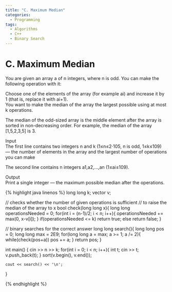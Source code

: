 ```yaml
---
title: "C. Maximum Median"
categories:
  - Programming
tags:
  - Algorithms
  - C++
  - Binary Search
---
```

# C. Maximum Median

You are given an array a of n integers, where n is odd. You can make the following operation with it:  

Choose one of the elements of the array (for example ai) and increase it by 1 (that is, replace it with ai+1).  
You want to make the median of the array the largest possible using at most k operations.  

The median of the odd-sized array is the middle element after the array is sorted in non-decreasing order. For example, the median of the array [1,5,2,3,5] is 3.  

Input  
The first line contains two integers n and k (1≤n≤2⋅105, n is odd, 1≤k≤109) — the number of elements in the array and the largest number of operations you can make  

The second line contains n integers a1,a2,…,an (1≤ai≤109).  

Output  
Print a single integer — the maximum possible median after the operations.  

{% highlight java linenos %}
long long k;
vector<long long> v;

// checks whether the number of given operations is sufficient
// to raise the median of the array to x
bool check(long long x){
    long long operationsNeeded = 0;
    for(int i = (n-1)/2; i < n; i++){
        operationsNeeded += max(0, x-v[i]);
    }
    if(operationsNeeded <= k) return true;
    else return false;
}

// binary searches for the correct answer
long long search(){
    long long pos = 0; long long max = 2E9;
    for(long long a = max; a >= 1; a /= 2){
        while(check(pos+a)) pos += a;
    }
    return pos;
}

int main() {
    cin >> n >> k;
    for(int i = 0; i < n; i++){
        int t;
        cin >> t;
        v.push_back(t);
    }
    sort(v.begin(), v.end());

    cout << search() << '\n';
}

{% endhighlight %}
